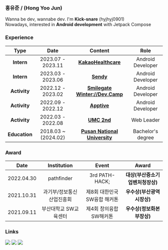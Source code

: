 ### 홍유준 / (Hong Yoo Jun)
Wanna be dev, wannabe dev. I'm **Kick-snare** (hyjhyj0901)  
Nowadays, interested in **Android development** with Jetpack Compose

### Experience
| Type | Date | Content | Role |
| :--: | :--: | :--: | :--: |
| **Intern** | 2023.07 - 2023.11 | **[KakaoHealthcare](https://kakaohealthcare.com/)** | Android Developer |
| **Intern** | 2023.03 - 2023.06  | **[Sendy](https://sendy.ai/)** | Android Developer |
| **Activity** | 2022.12 - 2023.02 | **[Smilegate Winter://Dev.Camp](https://github.com/sgdevcamp2022)** | Android Developer |
| **Activity** | 2022.09 - 2022.12 | **[Apptive](https://github.com/ApptiveDev)** | Android Developer |
| **Activity** | 2022.03 - 2022.08 | **[UMC 2nd](https://github.com/UMC-PNU-2nd)** | Web Leader |
| **Education** | 2018.03 ~ (2024.02) | **[Pusan National University](https://www.pusan.ac.kr/kor/Main.do)** | Bachelor's degree |

### Award
| Date | Institution | Event | Award |
| :--: | :--: | :--: | :--: |
| 2022.04.30 | pathfinder | 3rd PATH-HACK; | **대상(부산중소기업벤처청장상)** |
| 2021.10.31 | 과기부/정보통신산업진흥회 | 제8회 대한민국 SW융합 해커톤 | **우수상(부산광역시장상)** |
| 2021.09.11 | 부산대학교 SW교육센터 | 제4회 창의융합 SW해커톤 | **우수상(정보화본부장상)** |

### Links
<p align="center">
  
<a href="https://www.instagram.com/h_uz99/">![](https://img.shields.io/badge/Instagram-D31C46?style=flat-square&logo=Instagram&logoColor=white)</a>
<a href="https://uzun.dev">![](https://img.shields.io/badge/uzun.dev-000000?style=flat-square&logo=Storyblok&logoColor=white)</a>
<a href="https://solved.ac/profile/kick_snare">[![](http://mazassumnida.wtf/api/mini/generate_badge?boj=kick_snare)](https://solved.ac/kick_snare)</a>

</p>

